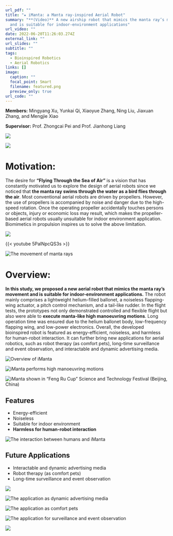 ```yaml
---
url_pdf: ""
title: "★ iManta: a Manta ray-inspired Aerial Robot"
summary: "**(Video)** A new airship robot that mimics the manta ray’s movement
  and is suitable for indoor-environment applications"
url_video: ""
date: 2022-06-20T11:26:03.274Z
external_link: ""
url_slides: ""
subtitle: ""
tags:
  - Bioinspired Robotics
  - Aerial Robotics
links: []
image:
  caption: ""
  focal_point: Smart
  filename: featured.png
  preview_only: true
url_code: ""
---
```

**Members:** Mingyang Xu, Yunkai Qi, Xiaoyue Zhang, Ning Liu, Jiaxuan Zhang, and Mengjie Xiao

**Supervisor:** Prof. Zhongcai Pei and Prof. Jianhong Liang

![](group.jpg)

![](ma0.jpg)

# Motivation:

The desire for **“Flying Through the Sea of Air”** is a vision that has constantly motivated us to explore the design of aerial robots since we noticed that **the manta ray swims through the water as a bird flies through the air**. Most conventional aerial robots are driven by propellers. However, the use of propellers is accompanied by noise and danger due to the high-speed rotation. Once the operating propeller accidentally touches persons or objects, injury or economic loss may result, which makes the propeller-based aerial robots usually unsuitable for indoor environment application. Biomimetics in propulsion inspires us to solve the above limitation. 

![](ma2_2.jpg)

{{< youtube 5PalNpcQS3s >}}

![](ma2_1.jpg "The movement of manta rays")

# Overview:

**In this study, we proposed a new aerial robot that mimics the manta ray’s movement and is suitable for indoor-environment applications.** The robot mainly comprises a lightweight helium-filled ballonet, a noiseless flapping-wing actuator, a pitch control mechanism, and a tail-like rudder. In the flight tests, the prototypes not only demonstrated controlled and flexible flight but also were able to **execute manta-like high manoeuvring motions**. Long operation time was ensured due to the helium ballonet body, low-frequency flapping wing, and low-power electronics. Overall, the developed bioinspired robot is featured as energy-efficient, noiseless, and harmless for human-robot interaction. It can further bring new applications for aerial robotics, such as robot therapy (as comfort pets), long-time surveillance and event observation, and interactable and dynamic advertising media.

![](ma1.jpg "Overview of iManta")

![](ma3.jpg "iManta performs high manoeuvring motions")

![](ma4.jpg "iManta shown in “Feng Ru Cup” Science and Technology Festival (Beijing, China)")

## Features

* Energy-efficient
* Noiseless
* Suitable for indoor environment
* **Harmless for human-robot interaction**

![](ma5.jpg "The interaction between humans and iManta")

## Future Applications

* Interactable and dynamic advertising media
* Robot therapy (as comfort pets)
* Long-time surveillance and event observation

![](ma6.jpg)

![](ma7.png "The application as dynamic advertising media")

![](ma8.jpg "The application as comfort pets")

![](ma9.jpg "The application for surveillance and event observation")

![](group.jpg)